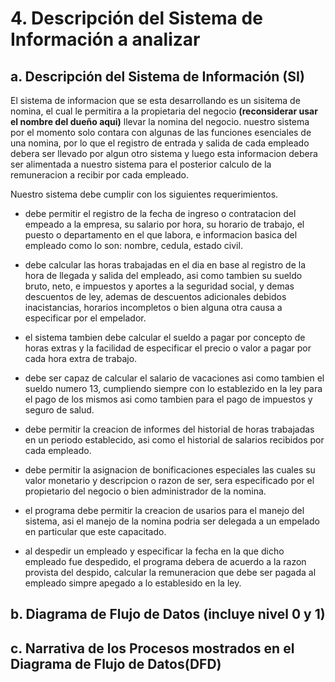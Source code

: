 # 4. Descripción del Sistema de Información a analizar

## a. Descripción del Sistema de Información (SI)

El sistema de informacion que se esta desarrollando es un sisitema de nomina, el cual le permitira a la propietaria del negocio **(reconsiderar usar el nombre del dueño aqui)** llevar la nomina del negocio. nuestro sistema por el momento solo contara con algunas de las funciones esenciales de una nomina, por lo que el registro de entrada y salida de cada empleado debera ser llevado por algun otro sistema y luego esta informacion debera ser alimentada a nuestro sistema para el posterior calculo de la remuneracion a recibir por cada empleado.

Nuestro sistema debe cumplir con los siguientes requerimientos.

- debe permitir el registro de la fecha de ingreso o contratacion del empeado a la empresa, su salario por hora, su horario de trabajo, el puesto o departamento en el que labora, e informacion basica del empleado como lo son: nombre, cedula, estado civil.

- debe calcular las horas trabajadas en el dia en base al registro de la hora de llegada y salida del empleado, asi como tambien su sueldo bruto, neto, e impuestos y aportes a la seguridad social, y demas descuentos de ley, ademas de descuentos adicionales debidos inacistancias, horarios incompletos o bien alguna otra causa a especificar por el empelador.

- el sistema tambien debe calcular el sueldo a pagar por concepto de horas extras y la facilidad de especificar el precio o valor a pagar por cada hora extra de trabajo.

- debe ser capaz de calcular el salario de vacaciones asi como tambien el sueldo numero 13, cumpliendo siempre con lo establezido en la ley para el pago de los mismos asi como tambien para el pago de impuestos y seguro de salud.

- debe permitir la creacion de informes del historial de horas trabajadas en un periodo establecido, asi como el historial de salarios recibidos por cada empleado.

- debe permitir la asignacion de bonificaciones especiales las cuales su valor monetario y descripcion o razon de ser, sera especificado por el propietario del negocio o bien administrador de la nomina.

- el programa debe permitir la creacion de usarios para el manejo del sistema, asi el manejo de la nomina podria ser delegada a un empelado en particular que este capacitado.

- al despedir un empleado y especificar la fecha en la que dicho empleado fue despedido, el programa debera de acuerdo a la razon provista del despido, calcular la remuneracion que debe ser pagada al empleado simpre apegado a lo establesido en la ley.

## b. Diagrama de Flujo de Datos (incluye nivel 0 y 1)

## c. Narrativa de los Procesos mostrados en el Diagrama de Flujo de Datos(DFD)
